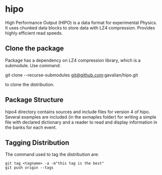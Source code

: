 # hipo
High Performance Output (HIPO) is a data format for experimental Physics.
It uses chunked data blocks to store data with LZ4 compression. Provides highly 
efficient read speeds.

## Clone the package

Package has a dependency on LZ4 compression library, which is a submodule.
Use command:

 git clone --recurse-submodules git@github.com:gavalian/hipo.git

to clone the distribution.


## Package Structure

hipo4 directory contains sources and include files for version 4 of hipo.
Several examples are included (in the exmaples folder) for writing a simple
file with declared dictionary and a reader to read and display information
in the banks for each event.

## Tagging Distribution

The command used to tag the distribution are:

```
git tag <tagname> -a -m"this tag is the best"
git push origin --tags
```
